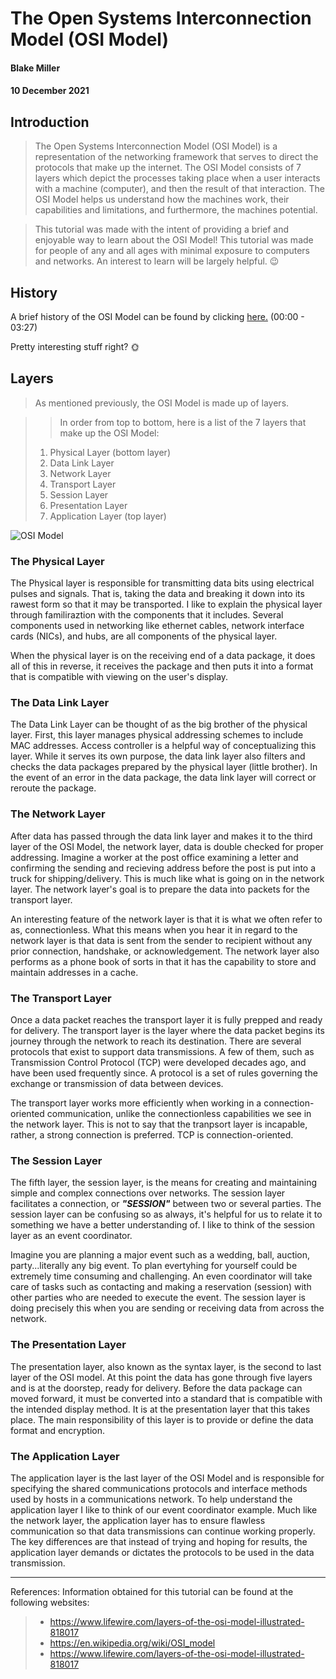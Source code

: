 # **The Open Systems Interconnection Model (OSI Model)**
#### **Blake Miller**
#### **10 December 2021**

## **Introduction**

>The Open Systems Interconnection Model (OSI Model) is a representation of the networking framework that serves to direct the protocols that make up the internet.
 The OSI Model consists of 7 layers which depict the processes taking place when a user interacts with a machine (computer), and then the result of that interaction. 
 The OSI Model helps us understand how the machines work, their capabilities and limitations, and furthermore, the machines potential. 

>This tutorial was made with the intent of providing a brief and enjoyable way to learn about the OSI Model! This tutorial was made for people of any and all ages with minimal exposure to computers and networks.
 An interest to learn will be largely helpful. :wink:

## **History**

A brief history of the OSI Model can be found by clicking [here.](https://youtu.be/uPIZs6k6DRo) (00:00 - 03:27)

Pretty interesting stuff right? 🌞


## **Layers**

>As mentioned previously, the OSI Model is made up of layers.
  
>>In order from top to bottom, here is a list of the 7 layers that make up the OSI Model:  
  > 1. Physical Layer (bottom layer)
  > 2. Data Link Layer
  > 3. Network Layer
  > 4. Transport Layer
  > 5. Session Layer
  > 6. Presentation Layer
  > 7. Application Layer (top layer)
  

![OSI Model](https://miro.medium.com/max/700/1*17Zz6v0HWIzgiOzQYmO6lA.jpeg)

### **The Physical Layer**

The Physical layer is responsible for transmitting data bits using electrical pulses and signals. That is, taking the data and breaking it down into its rawest form
so that it may be transported. 
I like to explain the physical layer through familiraztion with the components that it includes.
Several components used in networking like ethernet cables, network interface cards (NICs), and hubs, are all components of the physical layer.

When the physical layer is on the receiving end of a data package, it does all of this in reverse, it receives the package and then puts it into a format
that is compatible with viewing on the user's display. 

### **The Data Link Layer**

The Data Link Layer can be thought of as the big brother of the physical layer. First, this layer manages physical addressing schemes to include MAC addresses.
Access controller is a helpful way of conceptualizing this layer. While it serves its own purpose, the data link layer also filters and checks the data packages
prepared by the physical layer (little brother). In the event of an error in the data package, the data link layer will correct or reroute the package.

### **The Network Layer**

After data has passed through the  data link layer and makes it to the third layer of the OSI Model, the network layer, data is double checked for proper addressing. 
Imagine a worker at the post office examining a letter and confirming the sending and recieving address before the post is put into a truck for shipping/delivery. 
This is much like what is going on in the network layer. The network layer's goal is to prepare the data into packets for the transport layer. 

An interesting feature of the network layer is that it is what we often refer to as, connectionless. What this means when you hear it in regard to the network layer
is that data is sent from the sender to recipient without any prior connection, handshake, or acknowledgement. The network layer also performs as a phone book of sorts
in that it has the capability to store and maintain addresses in a cache. 

### **The Transport Layer**

Once a data packet reaches the transport layer it is fully prepped and ready for delivery. The transport layer is the layer where the data packet begins its journey 
through the network to reach its destination. There are several protocols that exist to support data transmissions. A few of them, such as Transmission Control Protocol (TCP)
were developed decades ago, and have been used frequently since. A protocol is a set of rules governing the exchange or transmission of data between devices. 

The transport layer works more efficiently when working in a connection-oriented communication, unlike the connectionless capabilities we see in the network layer. This
is not to say that the tranpsort layer is incapable, rather, a strong connection is preferred. TCP is connection-oriented. 

### **The Session Layer**

The fifth layer, the session layer, is the means for creating and maintaining simple and complex connections over networks. The session layer facilitates a connection, or ***"SESSION"*** between two or several parties. The session layer can be confusing so as always, it's helpful for us to relate it to something we have a better understanding of. I like to think of the session layer as an event coordinator. 

Imagine you are planning a major event such as a wedding, ball, auction, party...literally any big event. To plan evertyhing for yourself could be extremely time consuming and challenging. An even coordinator will take care of tasks such as contacting and making a reservation (session) with other parties who are needed to execute the event. The session layer is doing precisely this when you are sending or receiving data from across the network.  

### **The Presentation Layer**

The presentation layer, also known as the syntax layer, is the second to last layer of the OSI model. At this point the data has gone through five layers and is at the doorstep, ready for delivery. Before the data package can moved forward, it must be converted into a standard that is compatible with the intended display method. It is at the presentation layer that this takes place. The main responsibility of this layer is to provide or define the data format and encryption. 

### **The Application Layer**

The application layer is the last layer of the OSI Model and is responsible for specifying the shared communications protocols and interface methods used by hosts in a communications network. To help understand the application layer I like to think of our event coordinator example. Much like the network layer, the application layer has to ensure flawless communication so that data transmissions can continue working properly. The key differences are that instead of trying and hoping for results, the application layer demands or dictates the protocols to be used in the data transmission. 

---------------------------------

References: Information obtained for this tutorial can be found at the following websites:
>* https://www.lifewire.com/layers-of-the-osi-model-illustrated-818017
>* https://en.wikipedia.org/wiki/OSI_model
>* https://www.lifewire.com/layers-of-the-osi-model-illustrated-818017
